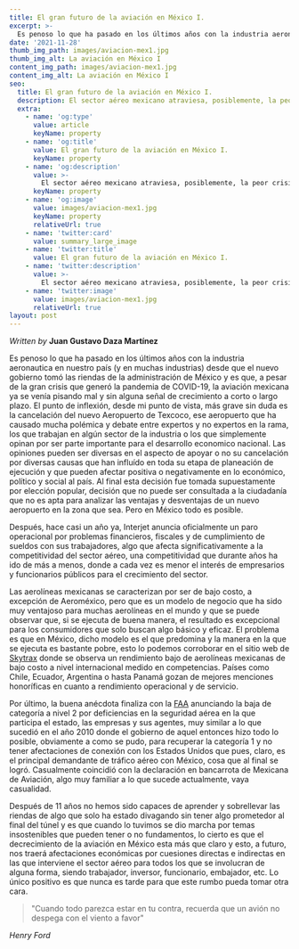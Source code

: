 ```yaml
---
title: El gran futuro de la aviación en México I.
excerpt: >-
  Es penoso lo que ha pasado en los últimos años con la industria aeronautica en nuestro país (y en muchas industrias) desde que el nuevo gobierno tomó las riendas de la administración de México y es que, a pesar de la gran crisis que generó la pandemia de COVID-19, la aviación mexicana ya se venía pisando mal y sin alguna señal de crecimiento a corto o largo plazo.
date: '2021-11-28'
thumb_img_path: images/aviacion-mex1.jpg
thumb_img_alt: La aviación en México I
content_img_path: images/aviacion-mex1.jpg
content_img_alt: La aviación en México I
seo:
  title: El gran futuro de la aviación en México I.
  description: El sector aéreo mexicano atraviesa, posiblemente, la peor crisis de su historía como industria.
  extra:
    - name: 'og:type'
      value: article
      keyName: property
    - name: 'og:title'
      value: El gran futuro de la aviación en México I.
      keyName: property
    - name: 'og:description'
      value: >-
        El sector aéreo mexicano atraviesa, posiblemente, la peor crisis de su historía como industria.
      keyName: property
    - name: 'og:image'
      value: images/aviacion-mex1.jpg
      keyName: property
      relativeUrl: true
    - name: 'twitter:card'
      value: summary_large_image
    - name: 'twitter:title'
      value: El gran futuro de la aviación en México I.
    - name: 'twitter:description'
      value: >-
        El sector aéreo mexicano atraviesa, posiblemente, la peor crisis de su historía como industria.
    - name: 'twitter:image'
      value: images/aviacion-mex1.jpg
      relativeUrl: true
layout: post
---
```


*Written by* **Juan Gustavo Daza Martínez**

Es penoso lo que ha pasado en los últimos años con la industria aeronautica en nuestro país (y en muchas industrias) desde que el nuevo gobierno tomó las riendas de la administración de México y es que, a pesar de la gran crisis que generó la pandemia de COVID-19, la aviación mexicana ya se venía pisando mal y sin alguna señal de crecimiento a corto o largo plazo. El punto de inflexión, desde mi punto de vista, más grave sin duda es la cancelación del nuevo Aeropuerto de Texcoco, ese aeropuerto que ha causado mucha polémica y debate entre expertos y no expertos en la rama, los que trabajan en algún sector de la industria o los que simplemente opinan por ser parte importante para el desarrollo economico nacional. Las opiniones pueden ser diversas en el aspecto de apoyar o no su cancelación por diversas causas que han influído en toda su etapa de planeación de ejecución y que pueden afectar positiva o negativamente en lo económico, político y social al país. Al final esta decisión fue tomada supuestamente por elección popular, decisión que no puede ser consultada a la ciudadanía que no es apta para analizar las ventajas y desventajas de un nuevo aeropuerto en la zona que sea. Pero en México todo es posible.

Después, hace casi un año ya, Interjet anuncia oficialmente un paro operacional por problemas financieros, fiscales y de cumplimiento de sueldos con sus trabajadores, algo que afecta significativamente a la competitividad del sector aéreo, una competitividad que durante años ha ido de más a menos, donde a cada vez es menor el interés de empresarios y funcionarios públicos para el crecimiento del sector.

Las aerolíneas mexicanas se caracterizan por ser de bajo costo, a excepción de Aeroméxico, pero que es un modelo de negocio que ha sido muy ventajoso para muchas aerolíneas en el mundo y que se puede observar que, si se ejecuta de buena manera, el resultado es excepcional para los consumidores que solo buscan algo básico y eficaz. El problema es que en México, dicho modelo es el que predomina y la manera en la que se ejecuta es bastante pobre, esto lo podemos corroborar en el sitio web de [Skytrax](https://www.worldairlineawards.com/) donde se observa un rendimiento bajo de aerolíneas mexicanas de bajo costo a nivel internacional medido en competencias. Países como Chile, Ecuador, Argentina o hasta Panamá gozan de mejores menciones honoríficas en cuanto a rendimiento operacional y de servicio.

Por último, la buena anécdota finaliza con la [FAA](https://www.faa.gov/) anunciando la baja de categoría a nivel 2 por deficiencias en la seguridad aérea en la que participa el estado, las empresas y sus agentes, muy similar a lo que sucedió en el año 2010 donde el gobierno de aquel entonces hizo todo lo posible, obviamente a como se pudo, para recuperar la categoría 1 y no tener afectaciones de conexión con los Estados Unidos que pues, claro, es el principal demandante de tráfico aéreo con México, cosa que al final se logró. Casualmente coincidió con la declaración en bancarrota de Mexicana de Aviación, algo muy familiar a lo que sucede actualmente, vaya casualidad.

Después de 11 años no hemos sido capaces de aprender y sobrellevar las riendas de algo que solo ha estado divagando sin tener algo prometedor al final del túnel y es que cuando lo tuvimos se dio marcha por temas insostenibles que pueden tener o no fundamentos, lo cierto es que el decrecimiento de la aviación en México esta más que claro y esto, a futuro, nos traerá afectaciones económicas por cuesiones directas e indirectas en las que interviene el sector aéreo para todos los que se involucran de alguna forma, siendo trabajador, inversor, funcionario, embajador, etc. Lo único positivo es que nunca es tarde para que este rumbo pueda tomar otra cara.



>"Cuando todo parezca estar en tu contra, recuerda que un avión no despega con el viento a favor"

<cite>Henry Ford</cite>


